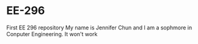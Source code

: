 # EE-296
First EE 296 repository
My name is Jennifer Chun and I am a sophmore in Conputer Engineering. It won't work
